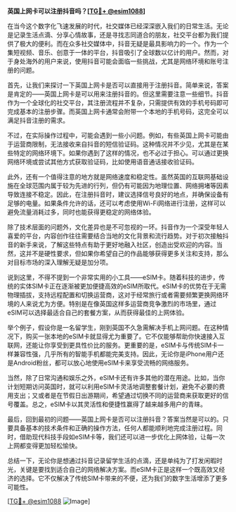**英国上网卡可以注册抖音吗？[[TG💪+ @esim1088](https://t.me/s/esim1088)]**

在当今这个数字化飞速发展的时代，社交媒体已经深深嵌入我们的日常生活。无论是记录生活点滴、分享心情故事，还是寻找志同道合的朋友，社交平台都为我们提供了极大的便利。而在众多社交媒体中，抖音无疑是最具影响力的一个。作为一个集短视频、音乐、创意于一体的平台，抖音吸引了全球数以亿计的用户。然而，对于身处海外的用户来说，使用抖音可能会面临一些挑战，尤其是网络环境和账号注册的问题。

首先，让我们来探讨一下英国上网卡是否可以直接用于注册抖音。简单来说，答案是肯定的——英国上网卡是可以用来注册抖音的。但这里需要注意一些细节。抖音作为一个全球化的社交平台，其注册流程并不复杂，只需提供有效的手机号码即可完成基本的注册步骤。而英国上网卡通常会附带一个本地的手机号码，这完全可以满足抖音注册的需求。

不过，在实际操作过程中，可能会遇到一些小问题。例如，有些英国上网卡可能由于运营商限制，无法接收来自抖音的短信验证码。这种情况并不少见，尤其是在某些特定的网络环境下。如果你遇到了这样的情况，也不必过于担心。可以通过更换网络环境或尝试其他方式获取验证码，比如使用语音通话接收验证码。

此外，还有一个值得注意的地方就是网络速度和稳定性。虽然英国的互联网基础设施在全球范围内属于较为先进的行列，但仍有可能因为地理位置、网络拥堵等因素导致连接不稳定。因此，在注册抖音时，建议选择信号良好的地点，并确保设备有足够的电量。如果条件允许的话，还可以考虑使用Wi-Fi网络进行注册，这样可以避免流量消耗过多，同时也能获得更稳定的网络体验。

除了技术层面的问题外，文化差异也是不可忽视的一环。抖音作为一个深受年轻人喜爱的平台，内容创作往往需要结合当地的文化背景和流行趋势。对于初次接触抖音的新手来说，了解这些特点有助于更好地融入社区，创造出受欢迎的内容。当然，这并不是硬性要求，但如果你希望自己的作品能够获得更多关注和支持，那么对目标市场的深入理解无疑是加分项。

说到这里，不得不提到一个非常实用的小工具——eSIM卡。随着科技的进步，传统的实体SIM卡正在逐渐被更加便捷高效的eSIM所取代。eSIM卡的优势在于无需物理插拔，支持远程配置和切换运营商，这对于经常旅行或者需要频繁更换网络环境的人来说尤为方便。特别是在像英国这样多运营商竞争激烈的市场里，通过eSIM可以选择最适合自己的套餐方案，从而获得最佳的上网体验。

举个例子，假设你是一名留学生，刚到英国不久急需解决手机上网问题。在这种情况下，购买一张本地的eSIM卡就显得尤为重要了。它不仅能够帮助你快速接入互联网，还能让你享受到更具性价比的服务。更重要的是，eSIM卡与传统SIM卡一样兼容性强，几乎所有的智能手机都能完美支持。因此，无论你是iPhone用户还是Android粉丝，都可以放心地使用eSIM卡来享受流畅的网络服务。

当然，除了日常沟通和娱乐之外，eSIM卡还有许多其他的潜在用途。比如，当你计划短期访问英国时，就可以利用eSIM卡灵活地调整套餐计划，避免不必要的费用支出；又或者是在节假日出游期间，希望通过切换不同的运营商来获取更好的信号覆盖。总之，eSIM卡以其灵活性和便捷性赢得了越来越多用户的青睐。

最后，回到最初的问题——英国上网卡是否可以注册抖音？答案当然是可以的。只要具备基本的技术条件和正确的操作方法，任何人都能顺利地完成注册过程。同时，借助现代科技手段如eSIM卡等，我们还可以进一步优化上网体验，让每一次上网都变得更加轻松愉快。

总结一下，无论你是想通过抖音记录留学生活的点滴，还是单纯为了打发闲暇时光，关键是要找到适合自己的网络解决方案。而eSIM卡正是这样一个既高效又经济的选择。它不仅解决了传统SIM卡带来的不便，还为我们的数字生活增添了更多可能性。

[[TG💪+ @esim1088](https://t.me/s/esim1088) ![Image](https://i.postimg.cc/4NQfJmqS/Snipaste-2025-05-13-00-14-12.png)]